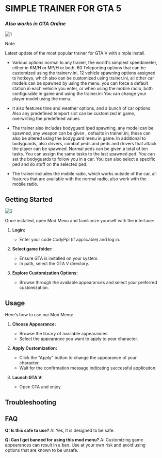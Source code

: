 # SIMPLE TRAINER FOR GTA 5

### *Also works in GTA Online*

![1](https://github.com/user-attachments/assets/0f9d5885-f814-48e0-9d4f-48b4e51ffd07)

> [!NOTE]
> Latest update of the most popular trainer for GTA V with simple install.

* Various options normal to any trainer, the world's simplest speedometer, either in KM/H or MP/H or both, 60 Teleporting options that can be customized using the trainerv.ini, 12 vehicle spawning options assigned to hotkeys, which also can be customized using trainer.ini, all other car models can be spawned by using the menu. you can force a default station in each vehicle you enter, or when using the mobile radio, both configurable in game and using the trainer.ini You can change your player model using the menu.

* It also features time and weather options, and a bunch of car options Also any predefined teleport slot can be customized in game, overwriting the predefined values

* The trainer also includes bodyguard /ped spawning, any model can be spawned, any weapon can be given , defaults in trainer.ini, these can also be altered using the bodyguard menu in game. In additional to bodyguards, also drivers, combat peds and peds and drivers that attack the player can be spawned. Normal peds can be given a total of ten tasks. You can assign the same tasks to the last spawned ped. You can set the bodyguards to follow you in a car. You can also select a specific ped and do stuff on the selected ped.

* The trainer includes the mobile radio, which works outside of the car, all features that are available with the normal radio, also work with the mobile radio.


## Getting Started

![2](https://github.com/user-attachments/assets/5945a9eb-cffd-45f3-b5bd-7b062da3a4bb)


Once installed, open Mod Menu and familiarize yourself with the interface:

1. **Login:**
   - Enter your code CodyPpl (if applicable) and log in.

2. **Select game folder:**
   - Ensure GTA is installed on your system.
   - In path, select the GTA V directory.

3. **Explore Customization Options:**
   - Browse through the available appearances and select your preferred customization.

## Usage

Here's how to use our Mod Menu:

1. **Choose Appearance:**
   - Browse the library of available appearances.
   - Select the appearance you want to apply to your character.

2. **Apply Customization:**
   - Click the "Apply" button to change the appearance of your character.
   - Wait for the confirmation message indicating successful application.

3. **Launch GTA V:**
   - Open GTA and enjoy.

## Troubleshooting

## FAQ

**Q: Is this safe to use?**
A: Yes, It is designed to be safe.

**Q: Can I get banned for using this mod menu?**
A: Customizing game appearances can result in a ban. Use at your own risk and avoid using options that are known to be unsafe.


